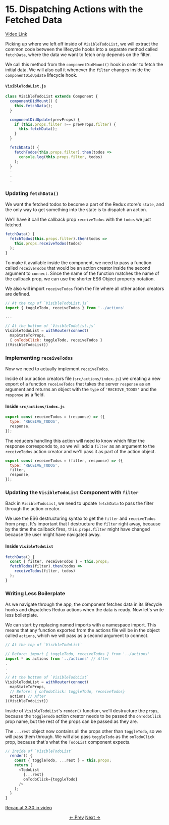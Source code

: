 # 15. Dispatching Actions with the Fetched Data
[Video Link](https://egghead.io/lessons/javascript-redux-dispatching-actions-with-the-fetched-data?series=building-react-applications-with-idiomatic-redux)

Picking up where we left off inside of `VisibleTodoList`, we will extract the common code between the lifecycle hooks into a separate method called `fetchData`, where the data we want to fetch only depends on the filter.

We call this method from the `componentDidMount()` hook in order to fetch the initial data. We will also call it whenever the `filter` changes inside the `componentDidUpdate` lifecycle hook.

#### `VisibleTodoList.js`
```javascript
class VisibleTodoList extends Component {
  componentDidMount() {
    this.fetchData();
  }

  componentDidUpdate(prevProps) {
    if (this.props.filter !== prevProps.filter) {
      this.fetchData();
    }
  }

  fetchData() {
    fetchTodos(this.props.filter).then(todos =>
      console.log(this.props.filter, todos)
    );
  }
  .
  .
  .
```

### Updating `fetchData()`
We want the fetched todos to become a part of the Redux store's `state`, and the only way to get something into the state is to dispatch an action.

We'll have it call the callback prop `receiveTodos` with the `todos` we just fetched.

```javascript
fetchData() {
  fetchTodos(this.props.filter).then(todos =>
    this.props.receiveTodos(todos)
  );
}
```

To make it available inside the component, we need to pass a function called `receiveTodos` that would be an action creator inside the second argument to `connect`. Since the name of the function matches the name of the callback prop, we can use the shorter ES6 Object property notation.

We also will import `receiveTodos` from the file where all other action creators are defined.

```javascript
// At the top of `VisibleTodoList.js`
import { toggleTodo, receiveTodos } from '../actions'

...

// At the bottom of `VisibleTodoList.js`
VisibleTodoList = withRouter(connect(
  mapStateToProps,
  { onTodoClick: toggleTodo, receiveTodos }
)(VisibleTodoList))
```

### Implementing `receiveTodos`

Now we need to actually implement `receiveTodos`.

Inside of our action creators file (`src/actions/index.js`) we creating a new export of a function `receiveTodos` that takes the server `response` as an argument and returns an object with the `type` of `'RECEIVE_TODOS'` and the `response` as a field.

#### Inside `src/actions/index.js`
```javascript
export const receiveTodos = (response) => ({
  type: 'RECEIVE_TODOS',
  response,
});
```

The reducers handling this action will need to know which filter the response corresponds to, so we will add a `filter` as an argument to the `receiveTodos` action creator and we'll pass it as part of the action object.

```javascript
export const receiveTodos = (filter, response) => ({
  type: 'RECEIVE_TODOS',
  filter,
  response,
});
```

### Updating the `VisibleTodoList` Component with `filter`

Back in `VisibleTodoList`,  we need to update `fetchData` to pass the filter through the action creator.

We use the ES6 destructuring syntax to get the `filter` and `receiveTodos` from `props`. It's important that I destructure the `filter` right away, because by the time the callback fires, `this.props.filter` might have changed because the user might have navigated away.

#### Inside `VisibleTodoList`
```javascript
fetchData() {
  const { filter, receiveTodos } = this.props;
  fetchTodos(filter).then(todos =>
    receiveTodos(filter, todos)
  );
}
```

### Writing Less Boilerplate

As we navigate through the app, the component fetches data in its lifecycle hooks and dispatches Redux actions when the data is ready. Now let's write less boilerplate.

We can start by replacing named imports with a namespace import. This means that any function exported from the actions file will be in the object called `actions`, which we will pass as a second argument to connect.

```javascript
// At the top of `VisibleTodoList`

// Before: import { toggleTodo, receiveTodos } from '../actions'
import * as actions from '../actions' // After
.
.
.
// At the bottom of `VisibleTodoList`
VisibleTodoList = withRouter(connect(
  mapStateToProps,
  // Before: { onTodoClick: toggleTodo, receiveTodos}
  actions // After
)(VisibleTodoList))

```

Inside of `VisibleTodoList`'s `render()` function, we'll destructure the `props`, because the `toggleTodo` action creator needs to be passed the `onTodoClick` prop name, but the rest of the props can be passed as they are.

The `...rest` object now contains all the props other than `toggleTodo`, so we will pass them through. We will also pass `toggleTodo` as the `onTodoClick` prop, because that's what the `TodoList` component expects.

```javascript
// Inside of `VisibleTodoList`
  render() {
    const { toggleTodo, ...rest } = this.props;
    return (
      <TodoList
        {...rest}
        onTodoClick={toggleTodo}
      />
    );
  }
}
```

[Recap at 3:30 in video](https://egghead.io/lessons/javascript-redux-dispatching-actions-with-the-fetched-data?series=building-react-applications-with-idiomatic-redux)


<p align="center">
<a href="./14-Fetching_Data_on_Route_Change.md"><- Prev</a>
<a href="./16-Wrapping_dispatch_to_Recognize_Promises.md">Next -></a>
</p>